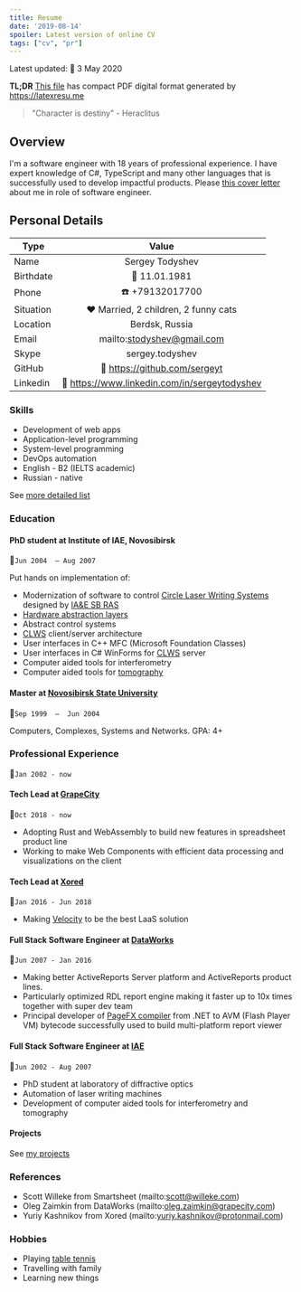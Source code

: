 ```yaml
---
title: Resume
date: '2019-08-14'
spoiler: Latest version of online CV
tags: ["cv", "pr"]
---
```


Latest updated: :calendar: 3 May 2020<br>

__TL;DR__ [This file](./resume.pdf) has compact PDF digital format generated by https://latexresu.me

> "Character is destiny" - Heraclitus

## Overview

I'm a software engineer with 18 years of professional experience.
I have expert knowledge of C#, TypeScript and many other languages that is successfully used to develop impactful products.
Please [this cover letter](/cover) about me in role of software engineer.

## Personal Details

| Type      | Value                                             |
| --------- |:-------------------------------------------------:|
| Name      | Sergey Todyshev                                   |
| Birthdate | :calendar: 11.01.1981                             |
| Phone     | :telephone: +79132017700                          |
| Situation | :hearts: Married, 2 children, 2 funny cats        |
| Location  | Berdsk, Russia                                    |
| Email     | mailto:stodyshev@gmail.com                        |
| Skype     | sergey.todyshev                                   |
| GitHub    | :link: https://github.com/sergeyt                 |
| Linkedin  | :link: https://www.linkedin.com/in/sergeytodyshev |

### Skills

* Development of web apps
* Application-level programming
* System-level programming
* DevOps automation
* English - B2 (IELTS academic)
* Russian - native

See [more detailed list](/skills)

### Education

#### PhD student at Institute of IAE, Novosibirsk
:calendar:<span class="calendar">`Jun 2004  – Aug 2007`</span>

Put hands on implementation of:
* Modernization of software to control [Circle Laser Writing Systems](/clws) designed by [IA&E SB RAS](https://www.iae.nsk.su/en/)
* [Hardware abstraction layers](/devicemanager)
* Abstract control systems
* [CLWS](/clws) client/server architecture
* User interfaces in C++ MFC (Microsoft Foundation Classes)
* User interfaces in C# WinForms for [CLWS](/clws) server
* Computer aided tools for interferometry
* Computer aided tools for [tomography](/voxcat)

#### Master at [Novosibirsk State University](https://www.nsu.ru/)
:calendar:<span class="calendar">`Sep 1999  –  Jun 2004`</span>

Computers, Complexes, Systems and Networks. GPA: 4+

### Professional Experience
:calendar:<span class="calendar">`Jan 2002 - now`</span>

#### Tech Lead at [GrapeCity](https://grapecity.com/)
:calendar:<span class="calendar">`Oct 2018 - now`</span>

* Adopting Rust and WebAssembly to build new features in spreadsheet product line
* Working to make Web Components with efficient data processing and visualizations on the client

#### Tech Lead at [Xored](http://www.xored.com/)
:calendar:<span class="calendar">`Jan 2016 - Jun 2018`</span>

* Making [Velocity](/velocity) to be the best LaaS solution

#### Full Stack Software Engineer at [DataWorks](http://dataworks.co/)
:calendar:<span class="calendar">`Jun 2007 - Jan 2016`</span>

* Making better ActiveReports Server platform and ActiveReports product lines.
* Particularly optimized RDL report engine making it faster up to 10x times together with super dev team
* Principal developer of [PageFX compiler](https://github.com/GrapeCity/pagefx) from .NET to AVM (Flash Player VM) bytecode successfully used to build multi-platform report viewer

#### Full Stack Software Engineer at [IAE](https://www.iae.nsk.su/en/)
:calendar:<span class="calendar">`Jun 2002 - Aug 2007`</span>

* PhD student at laboratory of diffractive optics
* Automation of laser writing machines
* Development of computer aided tools for interferometry and tomography

#### Projects

See [my projects](/projects)

### References
* Scott Willeke from Smartsheet (mailto:scott@willeke.com)
* Oleg Zaimkin from DataWorks (mailto:oleg.zaimkin@grapecity.com)
* Yuriy Kashnikov from Xored (mailto:yuriy.kashnikov@protonmail.com)

### Hobbies
* Playing [table tennis](/table-tennis)
* Travelling with family
* Learning new things

